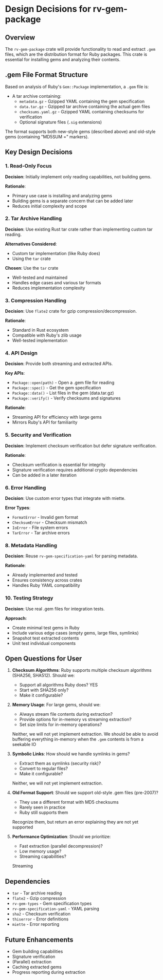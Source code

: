 # Design Decisions for rv-gem-package

## Overview
The `rv-gem-package` crate will provide functionality to read and extract `.gem` files, which are the distribution format for Ruby packages. This crate is essential for installing gems and analyzing their contents.

## .gem File Format Structure

Based on analysis of Ruby's `Gem::Package` implementation, a `.gem` file is:
- A tar archive containing:
  - `metadata.gz` - Gzipped YAML containing the gem specification
  - `data.tar.gz` - Gzipped tar archive containing the actual gem files
  - `checksums.yaml.gz` - Gzipped YAML containing checksums for verification
  - Optional signature files (`.sig` extensions)

The format supports both new-style gems (described above) and old-style gems (containing "MD5SUM =" markers).

## Key Design Decisions

### 1. Read-Only Focus
**Decision**: Initially implement only reading capabilities, not building gems.

**Rationale**:
- Primary use case is installing and analyzing gems
- Building gems is a separate concern that can be added later
- Reduces initial complexity and scope

### 2. Tar Archive Handling
**Decision**: Use existing Rust tar crate rather than implementing custom tar reading.

**Alternatives Considered**:
- Custom tar implementation (like Ruby does)
- Using the `tar` crate

**Chosen**: Use the `tar` crate
- Well-tested and maintained
- Handles edge cases and various tar formats
- Reduces implementation complexity

### 3. Compression Handling
**Decision**: Use `flate2` crate for gzip compression/decompression.

**Rationale**:
- Standard in Rust ecosystem
- Compatible with Ruby's zlib usage
- Well-tested implementation

### 4. API Design
**Decision**: Provide both streaming and extracted APIs.

**Key APIs**:
- `Package::open(path)` - Open a .gem file for reading
- `Package::spec()` - Get the gem specification
- `Package::data()` - List files in the gem (data.tar.gz)
- `Package::verify()` - Verify checksums and signatures

**Rationale**:
- Streaming API for efficiency with large gems
- Mirrors Ruby's API for familiarity

### 5. Security and Verification
**Decision**: Implement checksum verification but defer signature verification.

**Rationale**:
- Checksum verification is essential for integrity
- Signature verification requires additional crypto dependencies
- Can be added in a later iteration

### 6. Error Handling
**Decision**: Use custom error types that integrate with miette.

**Error Types**:
- `FormatError` - Invalid gem format
- `ChecksumError` - Checksum mismatch
- `IoError` - File system errors
- `TarError` - Tar archive errors


### 8. Metadata Handling
**Decision**: Reuse `rv-gem-specification-yaml` for parsing metadata.

**Rationale**:
- Already implemented and tested
- Ensures consistency across crates
- Handles Ruby YAML compatibility

### 10. Testing Strategy
**Decision**: Use real .gem files for integration tests.

**Approach**:
- Create minimal test gems in Ruby
- Include various edge cases (empty gems, large files, symlinks)
- Snapshot test extracted contents
- Unit test individual components

## Open Questions for User

1. **Checksum Algorithms**: Ruby supports multiple checksum algorithms (SHA256, SHA512). Should we:
   - Support all algorithms Ruby does? YES
   - Start with SHA256 only?
   - Make it configurable?

2. **Memory Usage**: For large gems, should we:
   - Always stream file contents during extraction?
   - Provide options for in-memory vs streaming extraction?
   - Set size limits for in-memory operations?
   
   Neither, we will not yet implement extraction. We should be able to avoid buffering everything in-memory when the `.gem` contents is from a seekable IO

3. **Symbolic Links**: How should we handle symlinks in gems?
   - Extract them as symlinks (security risk)?
   - Convert to regular files?
   - Make it configurable?
   
   Neither, we will not yet implement extraction.

4. **Old Format Support**: Should we support old-style .gem files (pre-2007)?
   - They use a different format with MD5 checksums
   - Rarely seen in practice
   - Ruby still supports them

   Recognize them, but return an error explaining they are not yet supported

5. **Performance Optimization**: Should we prioritize:
   - Fast extraction (parallel decompression)?
   - Low memory usage?
   - Streaming capabilities?

   Streaming

## Dependencies
- `tar` - Tar archive reading
- `flate2` - Gzip compression
- `rv-gem-types` - Gem specification types
- `rv-gem-specification-yaml` - YAML parsing
- `sha2` - Checksum verification
- `thiserror` - Error definitions
- `miette` - Error reporting

## Future Enhancements
- Gem building capabilities
- Signature verification
- (Parallel) extraction
- Caching extracted gems
- Progress reporting during extraction
